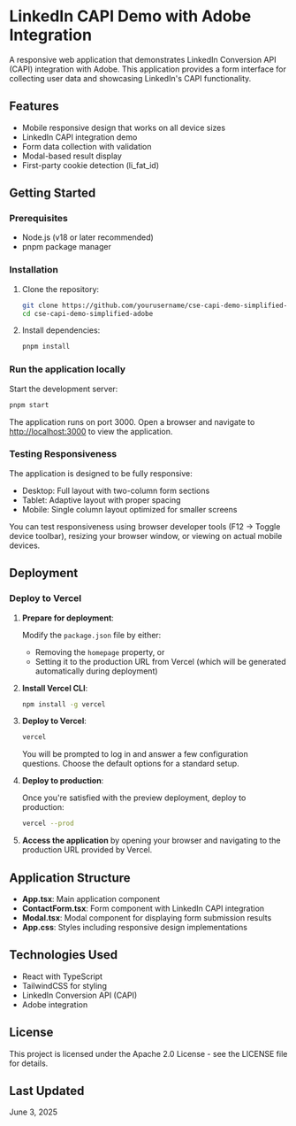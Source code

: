 # LinkedIn CAPI Demo with Adobe Integration

A responsive web application that demonstrates LinkedIn Conversion API (CAPI) integration with Adobe. This application provides a form interface for collecting user data and showcasing LinkedIn's CAPI functionality.

## Features

- Mobile responsive design that works on all device sizes
- LinkedIn CAPI integration demo
- Form data collection with validation
- Modal-based result display
- First-party cookie detection (li_fat_id)

## Getting Started

### Prerequisites

- Node.js (v18 or later recommended)
- pnpm package manager

### Installation

1. Clone the repository:

   ```bash
   git clone https://github.com/yourusername/cse-capi-demo-simplified-adobe.git
   cd cse-capi-demo-simplified-adobe
   ```

2. Install dependencies:
   ```bash
   pnpm install
   ```

### Run the application locally

Start the development server:

```bash
pnpm start
```

The application runs on port 3000. Open a browser and navigate to [http://localhost:3000](http://localhost:3000) to view the application.

### Testing Responsiveness

The application is designed to be fully responsive:

- Desktop: Full layout with two-column form sections
- Tablet: Adaptive layout with proper spacing
- Mobile: Single column layout optimized for smaller screens

You can test responsiveness using browser developer tools (F12 → Toggle device toolbar), resizing your browser window, or viewing on actual mobile devices.

## Deployment

### Deploy to Vercel

1. **Prepare for deployment**:

   Modify the `package.json` file by either:

   - Removing the `homepage` property, or
   - Setting it to the production URL from Vercel (which will be generated automatically during deployment)

2. **Install Vercel CLI**:

   ```bash
   npm install -g vercel
   ```

3. **Deploy to Vercel**:

   ```bash
   vercel
   ```

   You will be prompted to log in and answer a few configuration questions. Choose the default options for a standard setup.

4. **Deploy to production**:

   Once you're satisfied with the preview deployment, deploy to production:

   ```bash
   vercel --prod
   ```

5. **Access the application** by opening your browser and navigating to the production URL provided by Vercel.

## Application Structure

- **App.tsx**: Main application component
- **ContactForm.tsx**: Form component with LinkedIn CAPI integration
- **Modal.tsx**: Modal component for displaying form submission results
- **App.css**: Styles including responsive design implementations

## Technologies Used

- React with TypeScript
- TailwindCSS for styling
- LinkedIn Conversion API (CAPI)
- Adobe integration

## License

This project is licensed under the Apache 2.0 License - see the LICENSE file for details.

## Last Updated

June 3, 2025
